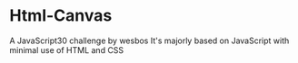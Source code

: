 # Html-Canvas
A JavaScript30 challenge by wesbos 
It's majorly based on JavaScript with minimal use of HTML and CSS
